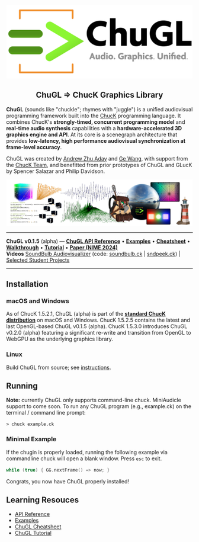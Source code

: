 <div align="center">
<!-- Add ChuGL logo -->
<!-- <img align="left" style="width:260px" src="https://github.com/raysan5/raylib/blob/master/logo/raylib_logo_animation.gif" width="288px"> -->

![logo](images/chugl-glogo2023t.png)
<h2>ChuGL =&gt; ChucK Graphics Library</h2>

</div> <!-- end center -->

<p align="justify">

<b>ChuGL</b> (sounds like "chuckle"; rhymes with "juggle") is a unified 
audiovisual programming framework built into the <a target="_blank" 
href="../">ChucK</a> programming language. It combines ChucK's 
<b>strongly-timed, concurrent programming model</b> and <b>real-time audio 
synthesis</b> capabilities with a <b>hardware-accelerated 3D graphics 
engine and API</b>. At its core is a scenegraph architecture that provides 
<b>low-latency, high performance audiovisual synchronization at 
frame-level accuracy</b>.

ChuGL was created by <a href="https://ccrma.stanford.edu/~azaday/">Andrew 
Zhu Aday</a> and <a href="https://ccrma.stanford.edu/~ge/">Ge Wang</a>, 
with support from the <a 
href="../doc/authors.html">ChucK Team</a>, and 
benefitted from prior prototypes of ChuGL and GLucK by Spencer Salazar and 
Philip Davidson.
</p>

![logo](images/chugl-banner.jpg)

---

**ChuGL v0.1.5** (alpha) — [**ChuGL API Reference**](./api/)
• [**Examples**](./examples/)
• [**Cheatsheet**](./doc/cheatsheet.html)
• [**Walkthrough**](./doc/chugl_example_walkthrough.html)
• [**Tutorial**](./doc/tutorial.html)
• [**Paper (NIME 2024)**](https://mcd.stanford.edu/publish/files/2024-nime-chugl.pdf)
<br>
**Videos** [SoundBulb Audiovisualizer](https://www.youtube.com/watch?v=wnSmS_y9-Cs) (code: 
[soundbulb.ck](examples/deep/soundbulb.ck) | [sndpeek.ck](examples/deep/sndpeek.ck))
| [Selected Student Projects](https://vimeo.com/909845445)
___

## Installation

### macOS and Windows

As of ChucK 1.5.2.1, ChuGL (alpha) is part of the [**standard ChucK 
distribution**](https://chuck.stanford.edu/release/) on macOS and Windows. ChucK 1.5.2.5 contains 
the latest and last OpenGL-based ChuGL v0.1.5 (alpha). ChucK 1.5.3.0 introduces ChuGL v0.2.0 
(alpha) featuring a significant re-write and transition from OpenGL to WebGPU as the underlying 
graphics library.


### Linux

Build ChuGL from source; see <a target="_blank" href="https://github.com/ccrma/chugl#building-chugl">instructions</a>.

## Running

**Note:** currently ChuGL only supports command-line chuck. MiniAudicle support to come soon. 
To run any ChuGL program (e.g., example.ck) on the terminal / command line prompt:
```
> chuck example.ck
```

### Minimal Example

If the chugin is properly loaded, running the following example via commandline chuck will 
open a blank window. Press `esc` to exit.

```cpp
while (true) { GG.nextFrame() => now; }
```

Congrats, you now have ChuGL properly installed!

## Learning Resouces

- [API Reference](./api/)
- [Examples](./examples/)
- [ChuGL Cheatsheet](./doc/cheatsheet.html)
- [ChuGL Tutorial](./doc/tutorial.html)
